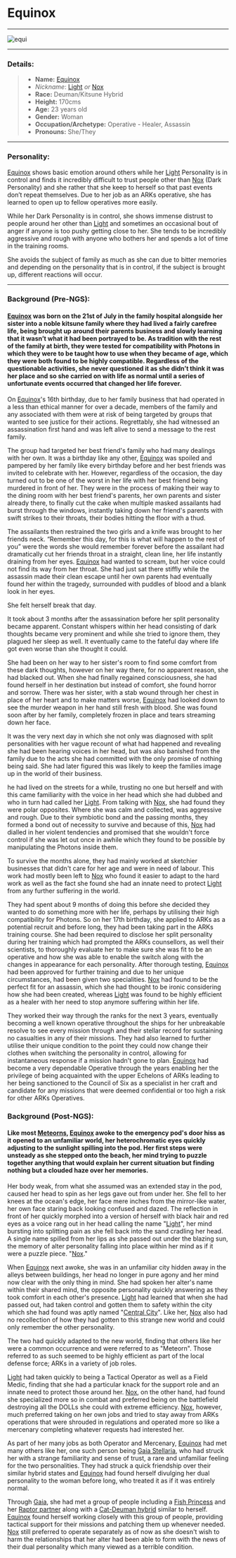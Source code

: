 # Equinox
---
![equi](https://raw.githubusercontent.com/Edd1ee/quartz/hugo/content/Images/Screenshots/equinox.jpg?style=centerme)

---

### Details:

> -   **Name:** [Equinox](SubIndexes/Characters/Equinox.md)
>	-   *Nickname*: [Light](SubIndexes/Characters/Equinox.md) *or* [Nox](SubIndexes/Characters/Equinox.md)
> -   **Race:** Deuman/Kitsune Hybrid
> -   **Height:** 170cms
> -   **Age:** 23 years old
> -   **Gender:** Woman
> -   **Occupation/Archetype:** Operative - Healer, Assassin
> -   **Pronouns:** She/They


---


### Personality:

[Equinox](SubIndexes/Characters/Equinox.md) shows basic emotion around others while her [Light](SubIndexes/Characters/Equinox.md) Personality is in control and finds it incredibly difficult to trust people other than [Nox](SubIndexes/Characters/Equinox.md) (Dark Personality) and she rather that she keep to herself so that past events don’t repeat themselves. Due to her job as an ARKs operative, she has learned to open up to fellow operatives more easily.

While her Dark Personality is in control, she shows immense distrust to people around her other than [Light](SubIndexes/Characters/Equinox.md) and sometimes an occasional bout of anger if anyone is too pushy getting close to her. She tends to be incredibly aggressive and rough with anyone who bothers her and spends a lot of time in the training rooms.

She avoids the subject of family as much as she can due to bitter memories and depending on the personality that is in control, if the subject is brought up, different reactions will occur.

---



### Background (Pre-NGS):

#### [Equinox](SubIndexes/Characters/Equinox.md) was born on the 21st of July in the family hospital alongside her sister into a noble kitsune family where they had lived a fairly carefree life, being brought up around their parents business and slowly learning that it wasn’t what it had been portrayed to be. As tradition with the rest of the family at birth, they were tested for compatibility with Photons in which they were to be taught how to use when they became of age, which they were both found to be highly compatible. Regardless of the questionable activities, she never questioned it as she didn’t think it was her place and so she carried on with life as normal until a series of unfortunate events occurred that changed her life forever.

On [Equinox](SubIndexes/Characters/Equinox.md)'s 16th birthday, due to her family business that had operated in a less than ethical manner for over a decade, members of the family and any associated with them were at risk of being targeted by groups that wanted to see justice for their actions. Regrettably, she had witnessed an assassination first hand and was left alive to send a message to the rest family.

The group had targeted her best friend's family who had many dealings with her own. It was a birthday like any other, [Equinox](SubIndexes/Characters/Equinox.md) was spoiled and pampered by her family like every birthday before and her best friends was invited to celebrate with her. However, regardless of the occasion, the day turned out to be one of the worst in her life with her best friend being murdered in front of her. They were in the process of making their way to the dining room with her best friend's parents, her own parents and sister already there, to finally cut the cake when multiple masked assailants had burst through the windows, instantly taking down her friend's parents with swift strikes to their throats, their bodies hitting the floor with a thud.

The assailants then restrained the two girls and a knife was brought to her friends neck. “Remember this day, for this is what will happen to the rest of you” were the words she would remember forever before the assailant had dramatically cut her friends throat in a straight, clean line, her life instantly draining from her eyes. [Equinox](SubIndexes/Characters/Equinox.md) had wanted to scream, but her voice could not find its way from her throat. She had just sat there stiffly while the assassin made their clean escape until her own parents had eventually found her within the tragedy, surrounded with puddles of blood and a blank look in her eyes.

She felt herself break that day.

It took about 3 months after the assassination before her split personality became apparent. Constant whispers within her head consisting of dark thoughts became very prominent and while she tried to ignore them, they plagued her sleep as well. It eventually came to the fateful day where life got even worse than she thought it could.
 
She had been on her way to her sister's room to find some comfort from these dark thoughts, however on her way there, for no apparent reason, she had blacked out. When she had finally regained consciousness, she had found herself in her destination but instead of comfort, she found horror and sorrow. There was her sister, with a stab wound through her chest in place of her heart and to make matters worse, [Equinox](SubIndexes/Characters/Equinox.md) had looked down to see the murder weapon in her hand still fresh with blood. She was found soon after by her family, completely frozen in place and tears streaming down her face.
 
It was the very next day in which she not only was diagnosed with split personalities with her vague recount of what had happened and revealing she had been hearing voices in her head, but was also banished from the family due to the acts she had committed with the only promise of nothing being said. She had later figured this was likely to keep the families image up in the world of their business.
 
he had lived on the streets for a while, trusting no one but herself and with this came familiarity with the voice in her head which she had dubbed [](SubIndexes/Characters/Equinox.md) and who in turn had called her [Light](SubIndexes/Characters/Equinox.md). From talking with [Nox](SubIndexes/Characters/Equinox.md), she had found they were polar opposites. Where she was calm and collected, [](SubIndexes/Characters/Equinox.md) was aggressive and rough. Due to their symbiotic bond and the passing months, they formed a bond out of necessity to survive and because of this, [Nox](SubIndexes/Characters/Equinox.md) had dialled in her violent tendencies and promised that she wouldn't force control if she was let out once in awhile which they found to be possible by manipulating the Photons inside them.

To survive the months alone, they had mainly worked at sketchier businesses that didn't care for her age and were in need of labour. This work had mostly been left to [Nox](SubIndexes/Characters/Equinox.md) who found it easier to adapt to the hard work as well as the fact she found she had an innate need to protect [Light](SubIndexes/Characters/Equinox.md) from any further suffering in the world.

They had spent about 9 months of doing this before she decided they wanted to do something more with her life, perhaps by utilising their high compatibility for Photons. So on her 17th birthday, she applied to ARKs as a potential recruit and before long, they had been taking part in the ARKs training course. She had been required to disclose her split personality during her training which had prompted the ARKs counsellors, as well their scientists, to thoroughly evaluate her to make sure she was fit to be an operative and how she was able to enable the switch along with the changes in appearance for each personality. After thorough testing, [Equinox](SubIndexes/Characters/Equinox.md) had been approved for further training and due to her unique circumstances, had been given two specialities. [Nox](SubIndexes/Characters/Equinox.md) had found to be the perfect fit for an assassin, which she had thought to be ironic considering how she had been created, whereas [Light](SubIndexes/Characters/Equinox.md) was found to be highly efficient as a healer with her need to stop anymore suffering within her life.

They worked their way through the ranks for the next 3 years, eventually becoming a well known operative throughout the ships for her unbreakable resolve to see every mission through and their stellar record for sustaining no casualties in any of their missions. They had also learned to further utilise their unique condition to the point they could now change their clothes when switching the personality in control, allowing for instantaneous response if a mission hadn't gone to plan. [Equinox](SubIndexes/Characters/Equinox.md) had become a very dependable Operative through the years enabling her the privilege of being acquainted with the upper Echelons of ARKs leading to her being sanctioned to the Council of Six as a specialist in her craft and candidate for any missions that were deemed confidential or too high a risk for other ARKs Operatives.

### Background (Post-NGS):
#### Like most [Meteorns](SubIndexes/Places/Halpha.md), [Equinox](SubIndexes/Characters/Equinox.md) awoke to the emergency pod's door hiss as it opened to an unfamiliar world, her heterochromatic eyes quickly adjusting to the sunlight spilling into the pod. Her first steps were unsteady as she stepped onto the beach, her mind trying to puzzle together anything that would explain her current situation but finding nothing but a clouded haze over her memories. 

Her body weak, from what she assumed was an extended stay in the pod, caused her head to spin as her legs gave out from under her. She fell to her knees at the ocean's edge, her face mere inches from the mirror-like water, her own face staring back looking confused and dazed. The reflection in front of her quickly morphed into a version of herself with black hair and red eyes as a voice rang out in her head calling the name "[Light](SubIndexes/Characters/Equinox.md)", her mind bursting into splitting pain as she fell back into the sand cradling her head. A single name spilled from her lips as she passed out under the blazing sun, the memory of alter personality falling into place within her mind as if it were a puzzle piece. "[Nox](SubIndexes/Characters/Equinox.md)."

When [Equinox](SubIndexes/Characters/Equinox.md) next awoke, she was in an unfamiliar city hidden away in the alleys between buildings, her head no longer in pure agony and her mind now clear with the only thing in mind. She had spoken her alter's name within their shared mind, the opposite personality quickly answering as they took comfort in each other's presence. [Light](SubIndexes/Characters/Equinox.md) had learned that when she had passed out, [](SubIndexes/Characters/Equinox.md) had taken control and gotten them to safety within the city which she had found was aptly named "[Central City](SubIndexes/Places/CentralCity.md)". Like her, [Nox](SubIndexes/Characters/Equinox.md) also had no recollection of how they had gotten to this strange new world and could only remember the other personality.

The two had quickly adapted to the new world, finding that others like her were a common occurrence and were referred to as "Meteorn". Those referred to as such seemed to be highly efficient as part of the local defense force; ARKs in a variety of job roles. 

[Light](SubIndexes/Characters/Equinox.md) had taken quickly to being a Tactical Operator as well as a Field Medic, finding that she had a particular knack for the support role and an innate need to protect those around her. [Nox](SubIndexes/Characters/Equinox.md), on the other hand, had found she specialized more so in combat and preferred being on the battlefield destroying all the DOLLs she could with extreme efficiency. [Nox](SubIndexes/Characters/Equinox.md), however, much preferred taking on her own jobs and tried to stay away from ARKs operations that were shrouded in regulations and operated more so like a mercenary completing whatever requests had interested her.

As part of her many jobs as both Operator and Mercenary, [Equinox](SubIndexes/Characters/Equinox.md) had met many others like her, one such person being [Gaia Stellaria](SubIndexes/Characters/GaiaStellaria.md), who had struck her with a strange familiarity and sense of trust, a rare and unfamiliar feeling for the two personalities. They had struck a quick friendship over their similar hybrid states and [Equinox](SubIndexes/Characters/Equinox.md) had found herself divulging her dual personality to the woman before long, who treated it as if it was entirely normal.

Through [Gaia](SubIndexes/Characters/GaiaStellaria.md), she had met a group of people including a [Fish Princess](SubIndexes/Characters/Lilit.md) and her [Raptor partner](SubIndexes/Characters/GogoMes.md) along with a [Cat-Deuman hybrid](SubIndexes/Characters/Nora.md) similar to herself. [Equinox](SubIndexes/Characters/Equinox.md) found herself working closely with this group of people, providing tactical support for their missions and patching them up whenever needed. [Nox](SubIndexes/Characters/Equinox.md) still preferred to operate separately as of now as she doesn't wish to harm the relationships that her alter had been able to form with the news of their dual personality which many viewed as a terrible condition.   

